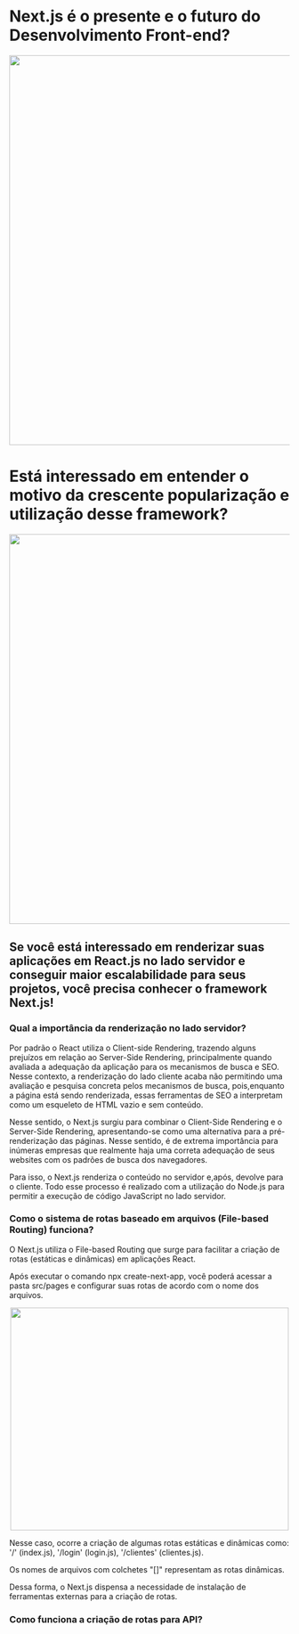 # Next.js é o presente e o futuro do Desenvolvimento Front-end?
<div align="center">
<img src="https://user-images.githubusercontent.com/91349862/159137224-8e1168ea-12da-4d59-84f1-8d7f38cce6f5.png" width="700px" />
</div>
<h1>Está interessado em entender o motivo da crescente popularização e utilização desse framework?</h1>
<div align="center">
<img src="https://user-images.githubusercontent.com/91349862/159137535-032f79e1-6bb6-431b-80b4-b2f3850f3678.png" width="700px" />
</div>
<h2>Se você está interessado em renderizar suas aplicações em React.js no lado servidor e conseguir maior escalabilidade para seus projetos, você precisa conhecer o framework Next.js!</h2>

<h3>Qual a importância da renderização no lado servidor?</h3>

Por padrão o React utiliza o Client-side Rendering, trazendo alguns prejuízos em relação ao Server-Side Rendering, principalmente quando avaliada a adequação da aplicação para os mecanismos de busca e SEO. Nesse contexto, a renderização do lado cliente acaba não permitindo uma avaliação e pesquisa concreta pelos mecanismos de busca, pois,enquanto a página está sendo renderizada, essas ferramentas de SEO a interpretam como um esqueleto de HTML vazio e sem conteúdo.

Nesse sentido, o Next.js surgiu para combinar o Client-Side Rendering e o Server-Side Rendering, apresentando-se como uma alternativa para a pré-renderização das páginas. Nesse sentido, é de extrema importância para inúmeras empresas que realmente haja uma correta adequação de seus websites com os padrões de busca dos navegadores.

Para isso, o Next.js renderiza o conteúdo no servidor e,após, devolve para o cliente. Todo esse processo é realizado com a utilização do Node.js para permitir a execução de código JavaScript no lado servidor.

<h3>Como o sistema de rotas baseado em arquivos (File-based Routing) funciona?</h3>

O Next.js utiliza o File-based Routing que surge para facilitar a criação de rotas (estáticas e dinâmicas) em aplicações React. 

Após executar o comando npx create-next-app, você poderá acessar a pasta src/pages e configurar suas rotas de acordo com o nome dos arquivos.

<div align="center">
<img src="https://user-images.githubusercontent.com/91349862/159138398-9123d5f7-5dd0-4c5a-ba15-97bcce5fa43d.PNG" width="500px" height="400px" />
</div>

Nesse caso, ocorre a criação de algumas rotas estáticas e dinâmicas como: '/' (index.js), '/login' (login.js), '/clientes' (clientes.js).

Os nomes de arquivos com colchetes "[]" representam as rotas dinâmicas.

Dessa forma, o Next.js dispensa a necessidade de instalação de ferramentas externas para a criação de rotas.

<h3>Como funciona a criação de rotas para API?</h3>
